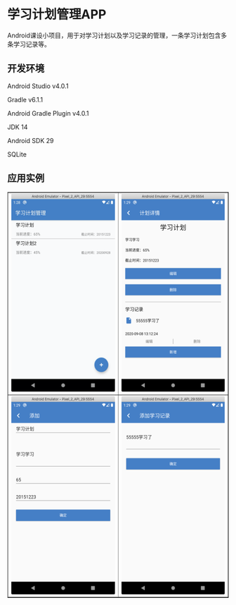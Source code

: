 学习计划管理APP
===

Android课设小项目，用于对学习计划以及学习记录的管理，一条学习计划包含多条学习记录等。

## 开发环境
Android Studio v4.0.1

Gradle v6.1.1

Android Gradle Plugin v4.0.1

JDK 14

Android SDK 29

SQLite

## 应用实例

<table border="false">
<tr>
  <td>
    <img src="docs/page_1.png" width="291px" height="450px" alt="">
  </td>
  <td>
    <img src="docs/page_3.png" width="291px" height="450px" alt="">
  </td>
</tr>
<tr>
  <td>
    <img src="docs/page_2.png" width="291px" height="450px" alt="">
  </td>
  <td>
    <img src="docs/page_4.png" width="291px" height="450px" alt="">
  </td>
</tr>
</table>
